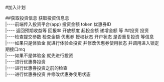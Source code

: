 #加入计划


##获取投资信息
获取投资信息息<br>
|----前端传入投资平台(app) 投资金额  token  优惠券ID <br>
|---- 返回预期收益等  回报率   开放额度  起投金额  递增金额  等
##投资
投资<br>
|----检查提交参数 检查金额  优惠券  授权状态  开户状态 是否重复投资 等信息<br>
|----如果只是体验金  就进行体验金投资 并修改优惠券使用状态 并调用进入锁定期接口mq<br/>
|----如果不是体验金  就先进行投资<br>
|----进行优惠券投资<br>
|----进行优惠券投资之前的检查<br>
|----进行优惠券投资 并修改优惠券使用状态<br>
